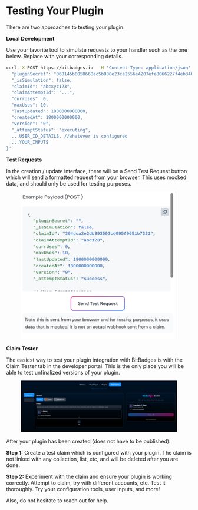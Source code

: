 # Testing Your Plugin

There are two approaches to testing your plugin.

**Local Development**

Use your favorite tool to simulate requests to your handler such as the one below. Replace with your corresponding details.

```bash
curl -X POST https://bitbadges.io  -H 'Content-Type: application/json' -d '{
  "pluginSecret": "068145b0058668ac5b880e23ca2556e4207efe8066227f4eb3466a6b0d16daa4",
  "_isSimulation": false,
  "claimId": "abcxyz123",
  "claimAttemptId": "...",
  "currUses": 0,
  "maxUses": 10,
  "lastUpdated": 1800000000000,
  "createdAt": 1800000000000,
  "version": "0",
  "_attemptStatus": "executing",
  ...USER_ID_DETAILS, //whatever is configured
  ...YOUR_INPUTS
}'
```

**Test Requests**

In the creation / update interface, there will be a Send Test Request button which will send a formatted request from your browser. This uses mocked data, and should only be used for testing purposes.

<figure><img src="../../../../.gitbook/assets/image (147).png" alt=""><figcaption></figcaption></figure>

**Claim Tester**

The easiest way to test your plugin integration with BitBadges is with the Claim Tester tab in the developer portal. This is the only place you will be able to test unfinalized versions of your plugin.

<figure><img src="../../../../.gitbook/assets/image (8) (1).png" alt=""><figcaption></figcaption></figure>

After your plugin has been created (does not have to be published):

**Step 1:** Create a test claim which is configured with your plugin. The claim is not linked with any collection, list, etc, and will be deleted after you are done.

**Step 2:** Experiment with the claim and ensure your plugin is working correctly. Attempt to claim, try with different accounts, etc. Test it thoroughly. Try your configuration tools, user inputs, and more!

Also, do not hesitate to reach out for help.

